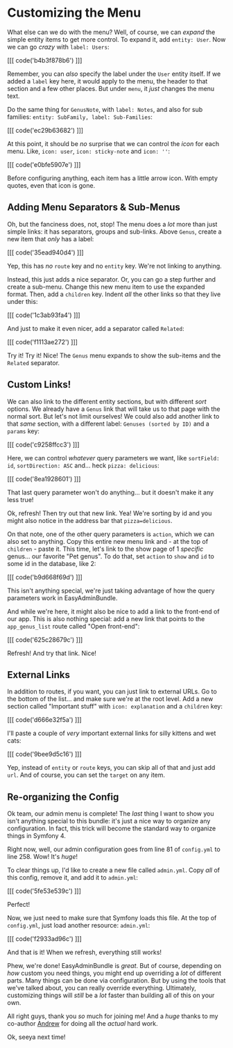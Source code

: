 # Customizing the Menu

What else can we do with the menu? Well, of course, we can *expand* the simple
entity items to get more control. To expand it, add `entity: User`. Now we can go
*crazy* with `label: Users`:

[[[ code('b4b3f878b6') ]]]

Remember, you can *also* specify the label under the `User` entity itself. If we
added a `label` key here, it would apply to the menu, the header to that section
and a few other places. But under `menu`, it *just* changes the menu text.

Do the same thing for `GenusNote`, with `label: Notes`, and also for sub families:
`entity: SubFamily, label: Sub-Families`:

[[[ code('ec29b63682') ]]]

At this point, it should be *no* surprise that we can control the *icon*
for each menu. Like, `icon: user`, `icon: sticky-note` and `icon: ''`:

[[[ code('e0bfe5907e') ]]]

Before configuring anything, each item has a little arrow icon. With empty quotes,
even that icon is gone.

## Adding Menu Separators & Sub-Menus

Oh, but the fanciness does, not, stop! The menu does a *lot* more than just simple
links: it has separators, groups and sub-links. Above `Genus`, create a new item
that *only* has a label:

[[[ code('35ead940d4') ]]]

Yep, this has *no* `route` key and no `entity` key. We're not linking to anything.

Instead, this just adds a nice separator. Or, you can go a step further and create
a sub-menu. Change this new menu item to use the expanded format. Then, add a `children`
key. Indent *all* the other links so that they live under this:

[[[ code('1c3ab93fa4') ]]]

And just to make it even nicer, add a separator called `Related`:

[[[ code('f1113ae272') ]]]

Try it! Try it! Nice! The `Genus` menu expands to show the sub-items and the `Related`
separator.

## Custom Links!

We can also link to the different entity sections, but with different *sort* options.
We already have a `Genus` link that will take us to that page with the normal sort.
But let's not limit ourselves! We could also add another link to that *same* section,
with a different label: `Genuses (sorted by ID)` and a `params` key:

[[[ code('c9258ffcc3') ]]]

Here, we can control *whatever* query parameters we want, like `sortField: id`,
`sortDirection: ASC` and... heck `pizza: delicious`:

[[[ code('8ea1928601') ]]]

That last query parameter won't do anything... but it doesn't make it any less true!

Ok, refresh! Then try out that new link. Yea! We're sorting by id and you might also
notice in the address bar that `pizza=delicious`.

On that note, one of the other query parameters is `action`, which we can also set
to anything. Copy this entire new menu link and - at the top of `children` - paste
it. This time, let's link to the show page of 1 *specific* genus... our favorite
"Pet genus". To do that, set `action` to `show` and `id` to some id in the database,
like 2:

[[[ code('b9d668f69d') ]]]

This isn't anything special, we're just taking advantage of how the query parameters
work in EasyAdminBundle.

And while we're here, it might also be nice to add a link to the front-end of our
app. This is also nothing special: add a new link that points to the `app_genus_list`
route called "Open front-end":

[[[ code('625c28679c') ]]]

Refresh! And try that link. Nice!

## External Links

In addition to routes, if you want, you can just link to external URLs. Go to the
bottom of the list... and make sure we're at the root level. Add a new section called
"Important stuff"  with `icon: explanation` and a `children` key:

[[[ code('d666e32f5a') ]]]

I'll paste a couple of *very* important external links for silly kittens and wet cats:

[[[ code('9bee9d5c16') ]]]

Yep, instead of `entity` or `route` keys, you can skip all of that and just add
`url`. And of course, you can set the `target` on any item.

## Re-organizing the Config

Ok team, our admin menu is complete! The *last* thing I want to show you isn't
anything special to this bundle: it's just a nice way to organize any configuration.
In fact, this trick will become the standard way to organize things in Symfony 4.

Right now, well, our admin configuration goes from line 81 of `config.yml` to line
258. Wow! It's *huge*!

To clear things up, I'd like to create a new file called `admin.yml`. Copy *all* of
this config, remove it, and add it to `admin.yml`:

[[[ code('5fe53e539c') ]]]

Perfect!

Now, we just need to make sure that Symfony loads this file. At the top of `config.yml`,
just load another resource: `admin.yml`:

[[[ code('f2933ad96c') ]]]

And that is it! When we refresh, everything still works!

Phew, we're done! EasyAdminBundle is *great*. But of course, depending on *how* custom
you need things, you might end up overriding a *lot* of different parts. Many things
can be done via configuration. But by using the tools that we've talked about, you
can really override everything. Ultimately, customizing things will *still* be a
*lot* faster than building all of this on your own.

All right guys, thank you *so* much for joining me! And a *huge* thanks to my co-author
[Andrew][ifdattic] for doing all the *actual* hard work.

Ok, seeya next time!


[ifdattic]: https://github.com/ifdattic

